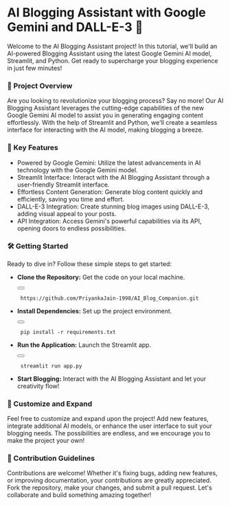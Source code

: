 <h1>AI Blogging Assistant with Google Gemini and DALL-E-3 🌟 </h1>
Welcome to the AI Blogging Assistant project! In this tutorial, we'll build an AI-powered Blogging Assistant using the latest Google Gemini AI model, Streamlit, and Python. Get ready to supercharge your blogging experience in just few minutes!

<h3>🚀 Project Overview</h3>

Are you looking to revolutionize your blogging process? Say no more! Our AI Blogging Assistant leverages the cutting-edge capabilities of the new Google Gemini AI model to assist you in generating engaging content effortlessly. With the help of Streamlit and Python, we'll create a seamless interface for interacting with the AI model, making blogging a breeze.


<h3>🔑 Key Features</h3>

- Powered by Google Gemini: Utilize the latest advancements in AI technology with the Google Gemini model.
- Streamlit Interface: Interact with the AI Blogging Assistant through a user-friendly Streamlit interface.
- Effortless Content Generation: Generate blog content quickly and efficiently, saving you time and effort.
- DALL-E-3 Integration: Create stunning blog images using DALL-E-3, adding visual appeal to your posts.
- API Integration: Access Gemini's powerful capabilities via its API, opening doors to endless possibilities.

<h3> 🛠️ Getting Started </h3>
Ready to dive in? Follow these simple steps to get started:

- <b>Clone the Repository:</b> Get the code on your local machine.
  <div class="code-block">
  <button class="copy-button" onclick="copyCode(1)"></button>
  <pre><code> https://github.com/PriyankaJain-1998/AI_Blog_Companion.git </code></pre>
  </div>

- <b>Install Dependencies:</b> Set up the project environment.
  <div class="code-block">
  <button class="copy-button" onclick="copyCode(1)"></button>
  <pre><code> pip install -r requirements.txt </code></pre>
  </div>
  
- <b>Run the Application:</b> Launch the Streamlit app.
  <div class="code-block">
  <button class="copy-button" onclick="copyCode(1)"></button>
  <pre><code> streamlit run app.py</code></pre>
  </div>
  
- <b>Start Blogging:</b> Interact with the AI Blogging Assistant and let your creativity flow!


<h3>🎨 Customize and Expand</h3>
Feel free to customize and expand upon the project! Add new features, integrate additional AI models, or enhance the user interface to suit your blogging needs. The possibilities are endless, and we encourage you to make the project your own!

<h3>🚀 Contribution Guidelines</h3>
Contributions are welcome! Whether it's fixing bugs, adding new features, or improving documentation, your contributions are greatly appreciated. Fork the repository, make your changes, and submit a pull request. Let's collaborate and build something amazing together!

